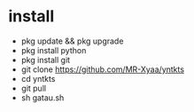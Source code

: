 # install 

- pkg update && pkg upgrade
- pkg install python
- pkg install git
- git clone https://github.com/MR-Xyaa/yntkts
- cd yntkts
- git pull
- sh gatau.sh

